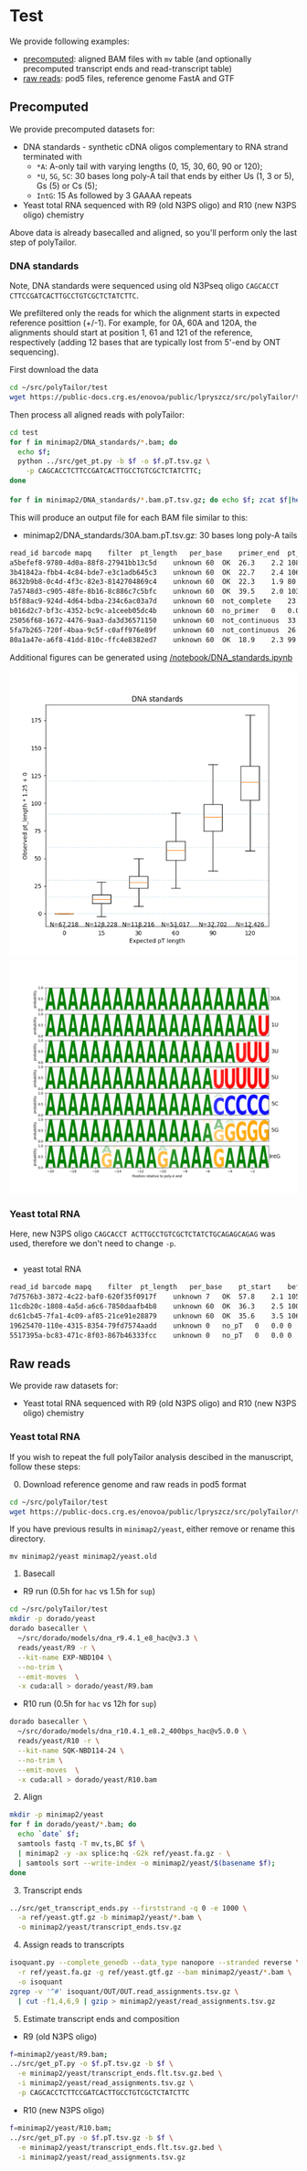 # Test

We provide following examples:
- [precomputed](#precomputed): aligned BAM files with `mv` table
  (and optionally precomputed transcript ends and read-transcript table)
- [raw reads](#raw-reads): pod5 files, reference genome FastA and GTF

## Precomputed

We provide precomputed datasets for: 
- DNA standards - synthetic cDNA oligos complementary to RNA strand terminated with
  - `*A`: A-only tail with varying lengths (0, 15, 30, 60, 90 or 120);  
  - `*U`, `5G`, `5C`: 30 bases long poly-A tail that ends by either Us (1, 3 or 5), Gs (5) or Cs (5); 
  - `IntG`: 15 As followed by 3 GAAAA repeats
- Yeast total RNA sequenced with R9 (old N3PS oligo) and R10 (new N3PS oligo) chemistry

Above data is already basecalled and aligned,
so you'll perform only the last step of polyTailor. 


### DNA standards

Note, DNA standards were sequenced using old N3Pseq oligo `CAGCACCT CTTCCGATCACTTGCCTGTCGCTCTATCTTC`. 

We prefiltered only the reads for which
the alignment starts in expected reference posittion (+/-1).
For example, for 0A, 60A and 120A,
the alignments should start at position
1, 61 and 121 of the reference, respectively 
(adding 12 bases that are typically lost from 5'-end by ONT sequencing). 

First download the data

```bash
cd ~/src/polyTailor/test
wget https://public-docs.crg.es/enovoa/public/lpryszcz/src/polyTailor/test/{ref,minimap2} -q --show-progress -r -c -nc -np -nH --cut-dirs=6 --reject="index.html*"
```

Then process all aligned reads with polyTailor:
```bash
cd test
for f in minimap2/DNA_standards/*.bam; do
  echo $f;
  python ../src/get_pt.py -b $f -o $f.pT.tsv.gz \
    -p CAGCACCTCTTCCGATCACTTGCCTGTCGCTCTATCTTC;
done

for f in minimap2/DNA_standards/*.bam.pT.tsv.gz; do echo $f; zcat $f|head; done
```

This will produce an output file for each BAM file similar to this:

- minimap2/DNA_standards/30A.bam.pT.tsv.gz: 30 bases long poly-A tails

```bash
read_id	barcode	mapq	filter	pt_length	per_base	primer_end	pt_start	before_pt	pt_seq	transcript_end	distance	comment
a5befef8-9780-4d0a-88f8-27941bb13c5d	unknown	60	OK	26.3	2.2	108	108	CTCTATCTTC	TTTTTTTTTTTTTTTTTTTTTTTTTTTT
3b41842a-fbb4-4c84-bde7-e3c1adb645c3	unknown	60	OK	22.7	2.4	106	106	CTCTATCTTC	TTTTTTTTTTTTTTTTTTTTTTTTTTT
8632b9b8-0c4d-4f3c-82e3-8142704869c4	unknown	60	OK	22.3	1.9	80	80	CTCTATCTTC	TTTTTTTTTTTTTTTTTTTTTTTT
7a5748d3-c905-48fe-8b16-8c886c7c5bfc	unknown	60	OK	39.5	2.0	103	103	CTCTATCTTC	TTTTTTT
b5f88ac9-924d-4d64-bdba-234c6ac03a7d	unknown	60	not_complete	23.1	2.2	100	99	ACTCTGTCTT	TTTTTTTTTTTTTTTTTTTTTTTT
b016d2c7-bf3c-4352-bc9c-a1ceeb05dc4b	unknown	60	no_primer	0	0.0	0	0
25056f68-1672-4476-9aa3-da3d36571150	unknown	60	not_continuous	33.4	2.0	105	106	TCTATTACTC	TTT
5fa7b265-720f-4baa-9c5f-c0aff976e89f	unknown	60	not_continuous	26.7	2.0	111	112	TCTATCTTTC	TTTTTTTTTTTTTTTTTT
80a1a47e-a6f8-41dd-810c-ffc4e8382ed7	unknown	60	OK	18.9	2.3	99	99	CTCTATCTTC	TTTTTTTTTTTTTTTTTTTTTTT
```

Additional figures can be generated using
[/notebook/DNA_standards.ipynb](/notebook/DNA_standards.ipynb)

![DNA standards: length](/notebook/DNA_standards.length.png "DNA standards: length")
![DNA standards: composition](/notebook/DNA_standards.composition.png "DNA standards: composition")

### Yeast total RNA

Here, new N3PS oligo `CAGCACCT ACTTGCCTGTCGCTCTATCTGCAGAGCAGAG` was used,
therefore we don't need to change `-p`.


```bash

```

- yeast total RNA
```bash
read_id	barcode	mapq	filter	pt_length	per_base	pt_start	before_pt	pt_seq	transcript_end	distance	comment
7d7576b3-3872-4c22-baf0-620f35f0917f	unknown	7	OK	57.8	2.1	105	CCAGAGCAAG	TTTT
11cdb20c-1808-4a5d-a6c6-7850daafb4b8	unknown	60	OK	36.3	2.5	100	CAGAGCAGAG	TTTTTTTTTTTTTTTTTT	GDH3|1|protein_coding	17
dc61cb45-7fa1-4c09-af85-21ce91e28879	unknown	60	OK	35.6	3.5	106	CAGAGCAGAG	TTTTTTTTTTTTTTTTTTT	GDH3|1|protein_coding	18
19625470-110e-4315-8354-79fd7574aadd	unknown	0	no_pT	0	0.0	0	RDN25-1|2|rRNA	1	
5517395a-bc83-471c-8f03-867b46333fcc	unknown	0	no_pT	0	0.0	0	RDN25-1|2|rRNA	1	
```


## Raw reads

We provide raw datasets for: 
- Yeast total RNA sequenced with R9 (old N3PS oligo) and R10 (new N3PS oligo) chemistry

### Yeast total RNA

If you wish to repeat the full polyTailor analysis descibed in the manuscript,
follow these steps: 

0. Download reference genome and raw reads in pod5 format

```bash
cd ~/src/polyTailor/test
wget https://public-docs.crg.es/enovoa/public/lpryszcz/src/polyTailor/test/{ref,reads} -q --show-progress -r -c -nc -np -nH --cut-dirs=6 --reject="index.html*"
```

If you have previous results in `minimap2/yeast`,
either remove or rename this directory.

```
mv minimap2/yeast minimap2/yeast.old
```


1. Basecall


- R9 run (0.5h for `hac` vs 1.5h for `sup`)

```bash
cd ~/src/polyTailor/test
mkdir -p dorado/yeast
dorado basecaller \
  ~/src/dorado/models/dna_r9.4.1_e8_hac@v3.3 \
  reads/yeast/R9 -r \
  --kit-name EXP-NBD104 \
  --no-trim \
  --emit-moves  \
  -x cuda:all > dorado/yeast/R9.bam
```

- R10 run (0.5h for `hac` vs 12h for `sup`)

```bash
dorado basecaller \ 
  ~/src/dorado/models/dna_r10.4.1_e8.2_400bps_hac@v5.0.0 \
  reads/yeast/R10 -r \
  --kit-name SQK-NBD114-24 \
  --no-trim \
  --emit-moves  \
  -x cuda:all > dorado/yeast/R10.bam
```

2. Align

```bash
mkdir -p minimap2/yeast
for f in dorado/yeast/*.bam; do
  echo `date` $f; 
  samtools fastq -T mv,ts,BC $f \
  | minimap2 -y -ax splice:hq -G2k ref/yeast.fa.gz - \
  | samtools sort --write-index -o minimap2/yeast/$(basename $f);
done
```

3. Transcript ends

```bash
../src/get_transcript_ends.py --firststrand -q 0 -e 1000 \
  -a ref/yeast.gtf.gz -b minimap2/yeast/*.bam \
  -o minimap2/yeast/transcript_ends.tsv.gz 
```

4. Assign reads to transcripts

```bash
isoquant.py --complete_genedb --data_type nanopore --stranded reverse \
  -r ref/yeast.fa.gz -g ref/yeast.gtf.gz --bam minimap2/yeast/*.bam \
  -o isoquant
zgrep -v '^#' isoquant/OUT/OUT.read_assignments.tsv.gz \
  | cut -f1,4,6,9 | gzip > minimap2/yeast/read_assignments.tsv.gz
```

5. Estimate transcript ends and composition

- R9 (old N3PS oligo)

```bash
f=minimap2/yeast/R9.bam; 
../src/get_pT.py -o $f.pT.tsv.gz -b $f \
  -e minimap2/yeast/transcript_ends.flt.tsv.gz.bed \
  -i minimap2/yeast/read_assignments.tsv.gz \
  -p CAGCACCTCTTCCGATCACTTGCCTGTCGCTCTATCTTC
```

- R10 (new N3PS oligo)

```bash
f=minimap2/yeast/R10.bam; 
../src/get_pT.py -o $f.pT.tsv.gz -b $f \
  -e minimap2/yeast/transcript_ends.flt.tsv.gz.bed \
  -i minimap2/yeast/read_assignments.tsv.gz
```




